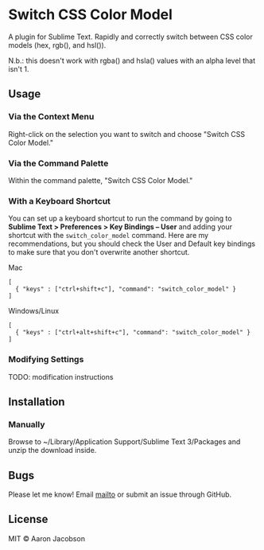 # Switch CSS Color Model

A plugin for Sublime Text. Rapidly and correctly switch between CSS color models (hex, rgb(), and hsl()).

N.b.: this doesn't work with rgba() and hsla() values with an alpha level that isn't 1.

## Usage

### Via the Context Menu

Right-click on the selection you want to switch and choose "Switch CSS Color Model."

### Via the Command Palette

Within the command palette, "Switch CSS Color Model."

### With a Keyboard Shortcut

You can set up a keyboard shortcut to run the command by going to **Sublime Text > Preferences > Key Bindings &ndash; User** and adding your shortcut with the `switch_color_model` command. Here are my recommendations, but you should check the User and Default key bindings to make sure that you don't overwrite another shortcut.

Mac

```
[
  { "keys" : ["ctrl+shift+c"], "command": "switch_color_model" }
]
```

Windows/Linux

```
[
  { "keys" : ["ctrl+alt+shift+c"], "command": "switch_color_model" }
]
```

### Modifying Settings

TODO: modification instructions

## Installation

### Manually

Browse to ~/Library/Application Support/Sublime Text 3/Packages and unzip the download inside.

## Bugs

Please let me know! Email [mailto](hi@aaron-jacobson.com) or submit an issue through GitHub.

## License

MIT &copy; Aaron Jacobson